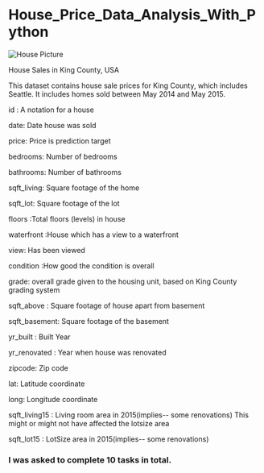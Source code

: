 # House_Price_Data_Analysis_With_Python
![House Picture](https://github.com/CoyoteStark25/House_Price_Data_Analysis_With_Python/assets/77941966/4251379f-032d-4be6-ac99-f9c09f371f73)

House Sales in King County, USA

This dataset contains house sale prices for King County, which includes Seattle. It includes homes sold between May 2014 and May 2015.

id : A notation for a house

date: Date house was sold

price: Price is prediction target

bedrooms: Number of bedrooms

bathrooms: Number of bathrooms

sqft_living: Square footage of the home

sqft_lot: Square footage of the lot

floors :Total floors (levels) in house

waterfront :House which has a view to a waterfront

view: Has been viewed

condition :How good the condition is overall

grade: overall grade given to the housing unit, based on King County grading system

sqft_above : Square footage of house apart from basement

sqft_basement: Square footage of the basement

yr_built : Built Year

yr_renovated : Year when house was renovated

zipcode: Zip code

lat: Latitude coordinate

long: Longitude coordinate

sqft_living15 : Living room area in 2015(implies-- some renovations) This might or might not have affected the lotsize area

sqft_lot15 : LotSize area in 2015(implies-- some renovations)

### I was asked to complete 10 tasks in total.

